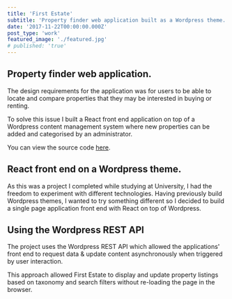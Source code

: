 ```yaml
---
title: 'First Estate'
subtitle: 'Property finder web application built as a Wordpress theme.'
date: '2017-11-22T00:00:00.000Z'
post_type: 'work'
featured_image: './featured.jpg'
# published: 'true'
---
```


## Property finder web application.
The design requirements for the application was for users to be able to locate and compare properties that they may be interested in buying or renting.

To solve this issue I built a React front end application on top of a Wordpress content management system where new properties can be added and categorised by an administrator.

You can view the source code [here](https://github.com/alexboffey/firstestate_theme "Firstestate source code").

## React front end on a Wordpress theme.
As this was a project I completed while studying at University, I had the freedom to experiment with different technologies. Having previously build Wordpress themes, I wanted to try something different so I decided to build a single page application front end with React on top of Wordpress.

## Using the Wordpress REST API
The project uses the Wordpress REST API which allowed the applications' front end to request data & update content asynchronously when triggered by user interaction.

This approach allowed First Estate to display and update property listings based on taxonomy and search filters without re-loading the page in the browser.
